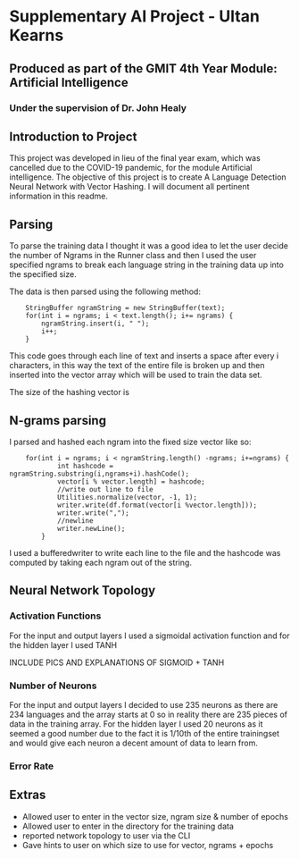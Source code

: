 # Supplementary AI Project - Ultan Kearns
## Produced as part of the GMIT 4th Year Module: Artificial Intelligence 
### Under the supervision of Dr. John Healy

## Introduction to Project
This project was developed in lieu of the final year exam, which was cancelled due to the COVID-19 pandemic, for the module Artificial intelligence.  The objective of this project is to create A Language Detection Neural Network with Vector Hashing.  I will document all pertinent information in this readme.
## Parsing
To parse the training data I thought it was a good idea to let the user decide the number of Ngrams in the Runner class and then I used the user specified ngrams to break each language string in the training data up into the specified size.  

The data is then parsed using the following method:

		StringBuffer ngramString = new StringBuffer(text);
		for(int i = ngrams; i < text.length(); i+= ngrams) {
			ngramString.insert(i, " ");
			i++;
		}
		
This code goes through each line of text and inserts a space after every i characters, in this way the text of the entire file is broken up and then inserted into the vector array which will be used to train the data set.
	
The size of the hashing vector is 
## N-grams parsing
I parsed and hashed each ngram into the fixed size vector like so:

		for(int i = ngrams; i < ngramString.length() -ngrams; i+=ngrams) {
				int hashcode = ngramString.substring(i,ngrams+i).hashCode();
		 		vector[i % vector.length] = hashcode;
				//write out line to file
		 		Utilities.normalize(vector, -1, 1);
		 		writer.write(df.format(vector[i %vector.length]));
		 		writer.write(",");
		 		//newline
		 		writer.newLine();
			}
I used a bufferedwriter to write each line to the file and the hashcode was computed by taking each ngram out of the string.
## Neural Network Topology
### Activation Functions
For the input and output layers I used a sigmoidal activation function and for the hidden layer I used TANH

INCLUDE PICS AND EXPLANATIONS OF SIGMOID + TANH
### Number of Neurons
For the input and output layers I decided to use 235 neurons as there are 234 languages and the array starts at 0 so in reality there are 235 pieces of data in the training array.  For the hidden layer I used 20 neurons as it seemed a good number due to the fact it is 1/10th of the entire trainingset and would give each neuron a decent amount of data to learn from.
### Error Rate
## Extras
+ Allowed user to enter in the vector size, ngram size & number of epochs
+ Allowed user to enter in the directory for the training data
+ reported network topology to user via the CLI
+ Gave hints to user on which size to use for vector, ngrams + epochs